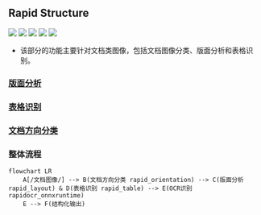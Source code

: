 ## Rapid Structure
<p align="left">
    <a href=""><img src="https://img.shields.io/badge/Python->=3.7,<=3.10-aff.svg"></a>
    <a href=""><img src="https://img.shields.io/badge/OS-Linux%2C%20Win%2C%20Mac-pink.svg"></a>
    <a href="https://pepy.tech/project/rapid-layout"><img src="https://static.pepy.tech/personalized-badge/rapid-layout?period=total&units=abbreviation&left_color=grey&right_color=blue&left_text=Downloads rapid-layout"></a>
    <a href="https://pepy.tech/project/rapid-orientation"><img src="https://static.pepy.tech/personalized-badge/rapid-orientation?period=total&units=abbreviation&left_color=grey&right_color=blue&left_text=Downloads rapid-orientation"></a>
    <a href="https://pepy.tech/project/rapid-table"><img src="https://static.pepy.tech/personalized-badge/rapid-table?period=total&units=abbreviation&left_color=grey&right_color=blue&left_text=Downloads rapid-table"></a>
</p>

- 该部分的功能主要针对文档类图像，包括文档图像分类、版面分析和表格识别。

### [版面分析](./docs/README_Layout.md)

### [表格识别](./docs/README_Table.md)

### [文档方向分类](./docs/README_Orientation.md)

### 整体流程
```mermaid
flowchart LR
    A[/文档图像/] --> B(文档方向分类 rapid_orientation) --> C(版面分析 rapid_layout) & D(表格识别 rapid_table) --> E(OCR识别 rapidocr_onnxruntime)
    E --> F(结构化输出)
```